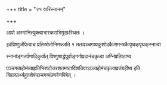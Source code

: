 +++
title = "२१ वारिस्नानम्"

+++

आपो अस्मानित्युक्त्वाभास्कराभिमुखःस्थितः ।

इदंविष्णुर्जपित्वाच प्रतिस्रोतोनिमज्जति १ ततःपञ्चगव्यकुशोदकैःसमन्त्रकैःपृथक्‌पृथक्‌स्नात्वा

स्नानांङ्गतर्पणादिकुर्यात् विष्णुश्राद्धंपूर्वाङ्गगोप्रदानंचकृत्वा अग्निंप्रतिष्ठाप्य

पञ्चगव्यहोमंव्याह्रतिभिरष्टोत्तरशतमष्टाविंशतिवाऽऽज्यहोमंचकृत्वाव्रतंग्रहीष्य इति विप्रान्प्रार्थ्यहुतशेषंपञ्चगव्यंप्रणवेनपिबेत् ।
